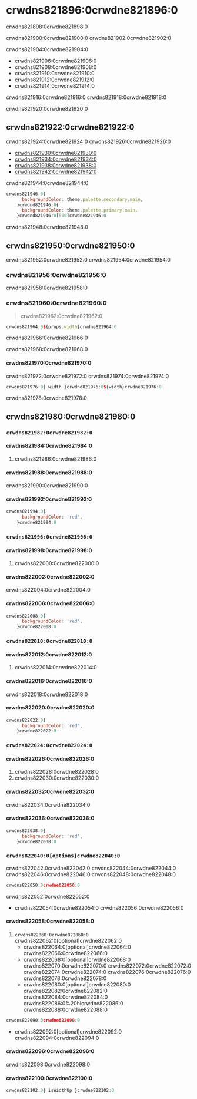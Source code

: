 # crwdns821896:0crwdne821896:0

<p class="description">crwdns821898:0crwdne821898:0</p>

crwdns821900:0crwdne821900:0 crwdns821902:0crwdne821902:0

crwdns821904:0crwdne821904:0

- crwdns821906:0crwdne821906:0
- crwdns821908:0crwdne821908:0
- crwdns821910:0crwdne821910:0
- crwdns821912:0crwdne821912:0
- crwdns821914:0crwdne821914:0

crwdns821916:0crwdne821916:0 crwdns821918:0crwdne821918:0

crwdns821920:0crwdne821920:0

## crwdns821922:0crwdne821922:0

crwdns821924:0crwdne821924:0 crwdns821926:0crwdne821926:0

- [crwdns821930:0crwdne821930:0](crwdns821928:0crwdne821928:0)
- [crwdns821934:0crwdne821934:0](crwdns821932:0crwdne821932:0)
- [crwdns821938:0crwdne821938:0](crwdns821936:0crwdne821936:0)
- [crwdns821942:0crwdne821942:0](crwdns821940:0crwdne821940:0)

crwdns821944:0crwdne821944:0

```jsx
crwdns821946:0{
      backgroundColor: theme.palette.secondary.main,
    }crwdnd821946:0{
      backgroundColor: theme.palette.primary.main,
    }crwdnd821946:0[500]crwdne821946:0
```

crwdns821948:0crwdne821948:0

## crwdns821950:0crwdne821950:0

crwdns821952:0crwdne821952:0 crwdns821954:0crwdne821954:0

### crwdns821956:0crwdne821956:0

crwdns821958:0crwdne821958:0

### crwdns821960:0crwdne821960:0

> crwdns821962:0crwdne821962:0

```jsx
crwdns821964:0${props.width}crwdne821964:0
```

crwdns821966:0crwdne821966:0

crwdns821968:0crwdne821968:0

#### crwdns821970:0crwdne821970:0

crwdns821972:0crwdne821972:0 crwdns821974:0crwdne821974:0

```jsx
crwdns821976:0{ width }crwdnd821976:0${width}crwdne821976:0
```

crwdns821978:0crwdne821978:0

## crwdns821980:0crwdne821980:0

### `crwdns821982:0crwdne821982:0`

#### crwdns821984:0crwdne821984:0

1. crwdns821986:0crwdne821986:0

#### crwdns821988:0crwdne821988:0

crwdns821990:0crwdne821990:0

#### crwdns821992:0crwdne821992:0

```js
crwdns821994:0{
      backgroundColor: 'red',
    }crwdne821994:0
```

### `crwdns821996:0crwdne821996:0`

#### crwdns821998:0crwdne821998:0

1. crwdns822000:0crwdne822000:0

#### crwdns822002:0crwdne822002:0

crwdns822004:0crwdne822004:0

#### crwdns822006:0crwdne822006:0

```js
crwdns822008:0{
      backgroundColor: 'red',
    }crwdne822008:0
```

### `crwdns822010:0crwdne822010:0`

#### crwdns822012:0crwdne822012:0

1. crwdns822014:0crwdne822014:0

#### crwdns822016:0crwdne822016:0

crwdns822018:0crwdne822018:0

#### crwdns822020:0crwdne822020:0

```js
crwdns822022:0{
      backgroundColor: 'red',
    }crwdne822022:0
```

### `crwdns822024:0crwdne822024:0`

#### crwdns822026:0crwdne822026:0

1. crwdns822028:0crwdne822028:0
2. crwdns822030:0crwdne822030:0

#### crwdns822032:0crwdne822032:0

crwdns822034:0crwdne822034:0

#### crwdns822036:0crwdne822036:0

```js
crwdns822038:0{
      backgroundColor: 'red',
    }crwdne822038:0
```

### `crwdns822040:0[options]crwdne822040:0`

crwdns822042:0crwdne822042:0 crwdns822044:0crwdne822044:0 crwdns822046:0crwdne822046:0 crwdns822048:0crwdne822048:0

```ts
crwdns822050:0crwdne822050:0
```

crwdns822052:0crwdne822052:0

- crwdns822054:0crwdne822054:0 crwdns822056:0crwdne822056:0

#### crwdns822058:0crwdne822058:0

1. `crwdns822060:0crwdne822060:0` crwdns822062:0[optional]crwdne822062:0 
    - crwdns822064:0[optional]crwdne822064:0 crwdns822066:0crwdne822066:0
    - crwdns822068:0[optional]crwdne822068:0 crwdns822070:0crwdne822070:0 crwdns822072:0crwdne822072:0 crwdns822074:0crwdne822074:0 crwdns822076:0crwdne822076:0 crwdns822078:0crwdne822078:0
    - crwdns822080:0[optional]crwdne822080:0 crwdns822082:0crwdne822082:0 crwdns822084:0crwdne822084:0 crwdns822086:0%20hicrwdne822086:0 crwdns822088:0crwdne822088:0

```js
crwdns822090:0crwdne822090:0
```

- crwdns822092:0[optional]crwdne822092:0 crwdns822094:0crwdne822094:0

#### crwdns822096:0crwdne822096:0

crwdns822098:0crwdne822098:0

#### crwdns822100:0crwdne822100:0

```jsx
crwdns822102:0{ isWidthUp }crwdne822102:0
```